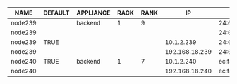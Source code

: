 | <sub>NAME</sub> | <sub>DEFAULT</sub> | <sub>APPLIANCE</sub> | <sub>RACK</sub> | <sub>RANK</sub> | <sub>IP</sub> | <sub>MAC</sub> | <sub>INTERFACE</sub> | <sub>NETWORK</sub> | <sub>CHANNEL</sub> | <sub>OPTIONS</sub> | <sub>VLAN</sub> |
| ---- | ------- | --------- | ---- | ---- | -- | --- | --------- | ------- | ------- | ------- | ---- |
| <sub>node239</sub> | <sub></sub> | <sub>backend</sub> | <sub>1</sub> | <sub>9</sub> | <sub></sub> | <sub>24:6e:96:05:68:f8</sub> | <sub>eno1</sub> | <sub></sub> | <sub></sub> | <sub></sub> | <sub></sub> |
| <sub>node239</sub> | <sub></sub> | <sub></sub> | <sub></sub> | <sub></sub> | <sub></sub> | <sub>24:6e:96:05:68:fa</sub> | <sub>eno2</sub> | <sub></sub> | <sub></sub> | <sub></sub> | <sub></sub> |
| <sub>node239</sub> | <sub>TRUE</sub> | <sub></sub> | <sub></sub> | <sub></sub> | <sub>10.1.2.239</sub> | <sub>24:6e:96:05:68:fc</sub> | <sub>eno3</sub> | <sub>private</sub> | <sub></sub> | <sub></sub> | <sub></sub> |
| <sub>node239</sub> | <sub></sub> | <sub></sub> | <sub></sub> | <sub></sub> | <sub>192.168.18.239</sub> | <sub>24:6e:96:05:68:fd</sub> | <sub>eno4</sub> | <sub>public</sub> | <sub></sub> | <sub></sub> | <sub></sub> |
| <sub>node240</sub> | <sub>TRUE</sub> | <sub>backend</sub> | <sub>1</sub> | <sub>7</sub> | <sub>10.1.2.240</sub> | <sub>ec:f4:bb:d6:c3:a8</sub> | <sub>em1</sub> | <sub>private</sub> | <sub></sub> | <sub></sub> | <sub></sub> |
| <sub>node240</sub> | <sub></sub> | <sub></sub> | <sub></sub> | <sub></sub> | <sub>192.168.18.240</sub> | <sub>ec:f4:bb:d6:c3:a9</sub> | <sub>em2</sub> | <sub>public</sub> | <sub></sub> | <sub></sub> | <sub></sub> |
